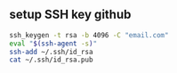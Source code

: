 ## setup SSH key github
```bash
ssh_keygen -t rsa -b 4096 -C "email.com"
eval "$(ssh-agent -s)"
ssh-add ~/.ssh/id_rsa
cat ~/.ssh/id_rsa.pub
```
